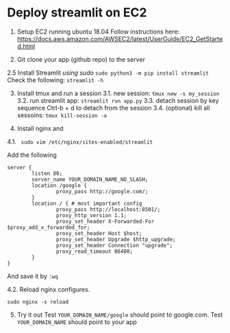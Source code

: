 # Deploy streamlit on EC2
1. Setup EC2 running ubuntu 18.04
Follow instructions here: https://docs.aws.amazon.com/AWSEC2/latest/UserGuide/EC2_GetStarted.html

2. Git clone your app (github repo) to the server

2.5 Install Streamlit *using sudo*
```sudo python3 -m pip install streamlit```
Check the following: 
```streamlit -h```

3. Install tmux and run a session 
3.1. new session: 
`tmux new -s my_session`
3.2. run streamlit app: 
`streamlit run app.py`
3.3. detach session by key sequence Ctrl-b + d to detach from the session
3.4. (optional) kill all sessoins:
```tmux kill-session -a```

4. Install nginx and 

4.1.
``` sudo vim /etc/nginx/sites-enabled/streamlit```

Add the following
```
server {
        listen 80;
        server_name YOUR_DOMAIN_NAME_NO_SLASH;  
        location /google {
                proxy_pass http://google.com/;
        }
        location / { # most important config
                proxy_pass http://localhost:8501/;
                proxy_http_version 1.1; 
                proxy_set_header X-Forwarded-For $proxy_add_x_forwarded_for;
                proxy_set_header Host $host;
                proxy_set_header Upgrade $http_upgrade;
                proxy_set_header Connection "upgrade";
                proxy_read_timeout 86400;
        }
}
```

And save it by `:wq`

4.2. Reload nginx configures.
```
sudo nginx -s reload
```

5. Try it out
Test `YOUR_DOMAIN_NAME/google` should point to google.com.
Test `YOUR_DOMAIN_NAME` should point to your app

